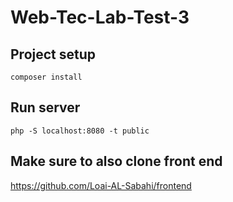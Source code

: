 # Web-Tec-Lab-Test-3

## Project setup
```
composer install
```

## Run server
```
php -S localhost:8080 -t public
```

## Make sure to also clone front end
https://github.com/Loai-AL-Sabahi/frontend
